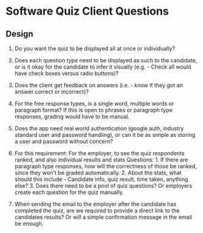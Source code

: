 # Software Quiz Client Questions

## Design

1. Do you want the quiz to be displayed all at once or individually?
2. Does each question type need to be displayed as such to the candidate, or is it okay for the candidate to infer it visually (e.g. - Check all would have check boxes versus radio buttons)?
3. Does the client get feedback on answers (i.e. - know if they got an answer correct or incorrect)?
4. For the free response types, is a single word, multiple words or paragraph format? If this is open to phrases or paragraph type responses, grading would have to be manual.
5. Does the app need real world authentication (google auth, industry standard user and password handling), or can it be as simple as storing a user and password without concern?

6. For this requirement:
   For the employer, to see the quiz respondents ranked, and also individual results and stats
   Questions: 1. If there are paragraph type responses, how will the correctness of those be ranked, since they won't be graded automatically. 2. About the stats, what should this include - Candidate info, quiz result, time taken, anything else? 3. Does there need to be a pool of quiz questions? Or employers create each question for the quiz manually.
7. When sending the email to the employer after the candidate has completed the quiz, are we required to provide a direct link to the candidates results? Or will a simple confirmation message in the email be enough.
